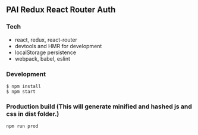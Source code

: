 PAI Redux React Router Auth
---------------------------

### Tech

- react, redux, react-router
- devtools and HMR for development
- localStorage persistence
- webpack, babel, eslint

### Development

```
$ npm install
$ npm start
```

### Production build (This will generate minified and hashed js and css in dist folder.)

```
npm run prod

```


